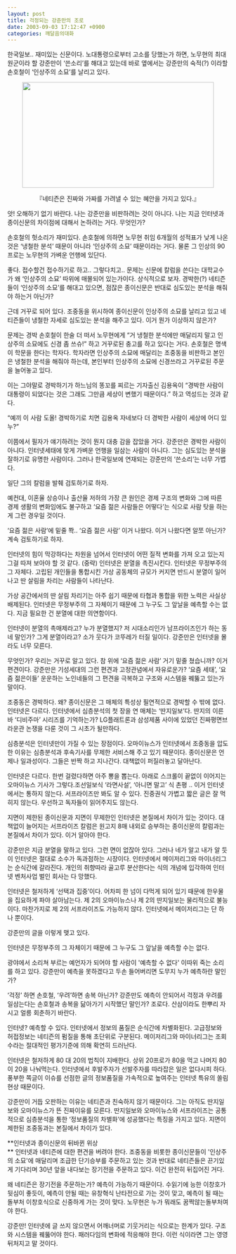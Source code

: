 ```yaml
---
layout: post
title: 걱정되는 강준만의 조로
date: 2003-09-03 17:12:47 +0900
categories: 깨달음의대화
---
```

한국일보.. 재미있는 신문이다. 노대통령으로부터 고소를 당했는가 하면, 노무현의 최대 원군이라 할 강준만이 ‘쓴소리’를 해대고 있는데 바로 옆에서는 강준만의 숙적(?) 이라할 손호철이 ‘인상주의 소묘’를 날리고 있다. 

<p align="center">
  <img src="http://drkimz.com/technote/board/KDR/upimg/1062575430.jpg" width="436" height="240" border="0" />
</p>

<p align="center">
  『네티즌은 진짜와 가짜를 가려낼 수 있는 혜안을 가지고 있다.』
</p>

앗! 오해하기 없기 바란다. 나는 강준만을 비판하려는 것이 아니다. 나는 지금 인터넷과 종이신문의 차이점에 대해서 논하려는 거다. 무엇인가?

손호철의 헛소리가 재미있다. 손호철에 의하면 노무현 취임 6개월의 성적표가 낮게 나온 것은 ‘냉철한 분석’ 때문이 아니라 ‘인상주의 소묘’ 때문이라는 거다. 물론 그 인상의 90프로는 노무현의 가벼운 언행에 있단다. 

좋다. 접수할건 접수하기로 하고.. 그렇다치고.. 문제는 신문에 칼럼을 쓴다는 대학교수가 왜 ‘인상주의 소묘’ 따위에 매몰되어 있는가이다. 상식적으로 보자. 경박한(?) 네티즌들이 ‘인상주의 소묘’를 해대고 있으면, 점잖은 종이신문은 반대로 심도있는 분석을 해줘야 하는거 아닌가?

근데 거꾸로 되어 있다. 조중동을 위시하여 종이신문이 인상주의 소묘를 날리고 있고 네티즌들이 냉철한 자세로 심도있는 분석을 해주고 있다. 이거 뭔가 이상하지 않은가? 

문제는 경박 손호철이 한술 더 떠서 노무현에게 “거 냉철한 분석에만 매달리지 말고 인상주의 소묘에도 신경 좀 쓰슈!” 하고 거꾸로된 충고를 하고 있다는 거다. 손호철은 명색이 학문을 한다는 학자다. 학자라면 인상주의 소묘에 매달리는 조중동을 비판하고 본인은 냉철한 분석을 해줘야 하는데, 본인부터 인상주의 소묘에 신경쓰라고 거꾸로된 주문을 늘어놓고 있다. 

이는 그야말로 경박하기가 하느님의 똥꼬를 찌르는 기자출신 김용옥이 “경박한 사람이 대통령이 되었다는 것은 그래도 그만큼 세상이 변했기 때문이다.” 하고 역성드는 것과 같다.

“예끼 이 사람 도올! 경박하기로 치면 김용옥 자네보다 더 경박한 사람이 세상에 어디 있누?”

이쯤에서 필자가 얘기하려는 것이 뭔지 대충 감을 잡았을 거다. 강준만은 경박한 사람이 아니다. 인터넷세태에 맞게 가벼운 언행을 일삼는 사람이 아니다. 그는 심도있는 분석을 잘하기로 유명한 사람이다. 그러나 한국일보에 연재되는 강준만의 ‘쓴소리’는 너무 가볍다. 

일단 그의 칼럼을 발췌 검토하기로 하자. 

예컨대, 이혼율 상승이나 출산율 저하의 가장 큰 원인은 경제 구조의 변화와 그에 따른 경제 생활의 변화임에도 불구하고 ‘요즘 젊은 사람들은 어떻다’는 식으로 사람 탓을 하는 게 그런 경우일 것이다.

‘요즘 젊은 사람’에 밑줄 쫙.. ‘요즘 젊은 사람’ 이거 나왔다. 이거 나왔다면 알쪼 아닌가? 계속 검토하기로 하자. 

인터넷의 힘이 막강하다는 차원을 넘어서 인터넷이 어떤 질적 변화를 가져 오고 있는지 그걸 따져 보아야 할 것 같다. (중략) 인터넷은 분열을 촉진시킨다. 인터넷은 무정부주의 그 자체다. 고립된 개인들을 통합시킨 가상 공동체의 규모가 커지면 반드시 분열이 일어나고 딴 살림을 차리는 사람들이 나타난다. 

가상 공간에서의 딴 살림 차리기는 아주 쉽기 때문에 타협과 통합을 위한 노력은 사실상 배제된다. 인터넷은 무정부주의 그 자체이기 때문에 그 누구도 그 앞날을 예측할 수는 없다. 지금 필요한 건 분열에 대한 의연함이다.

인터넷이 분열의 촉매제라고? 누가 분열했지? 저 시대소리인가 남프라이즈인가 하는 동네 말인가? 그게 분열이라고? 소가 웃다가 코뚜레가 터질 일이다. 강준만은 인터넷을 몰라도 너무 모른다. 

무엇인가? 우리는 거꾸로 알고 있다. 참 위에 ‘요즘 젊은 사람’ 거기 밑줄 쳤습니까? 이거 편견이다. 강준만은 기성세대의 그런 편견과 고정관념에서 자유로운가? ‘요즘 세태’, ‘요즘 젊은이들’ 운운하는 노인네들의 그 편견을 극복하고 구조와 시스템을 꿰뚫고 있는가 말이다.

조중동은 경박하다. 왜? 종이신문은 그 매체의 특성상 필연적으로 경박할 수 밖에 없다. 인터넷은 다르다. 인터넷에서 심층분석의 첫 장을 연 매체는 ‘딴지일보’다. 딴지의 이른바 ‘디비주마’ 시리즈를 기억하는가? LG플래트론과 삼성제품 사이에 있었던 진짜평면브라운관 논쟁을 다룬 것이 그 시초가 될만하다. 

심층분석은 인터넷만이 가질 수 있는 장점이다. 오마이뉴스가 인터넷에서 조중동을 압도한 이유는 심층분석과 후속기사를 무제한 서비스해 주고 있기 때문이다. 종이신문은 언제나 일과성이다. 그들은 반짝 하고 지나간다. 대책없이 퍼질러놓고 달아난다. 

인터넷은 다르다. 한번 걸렸다하면 아주 뽕을 뽑는다. 아래로 스크롤이 끝없이 이어지는 오마이뉴스 기사가 그렇다.조선일보식 ‘라면사설’, ‘아니면 말고’ 식 촌평 .. 이거 인터넷에서는 통하지 않는다. 서프라이즈만 봐도 알 수 있다. 진중권식 가볍고 짧은 글은 잘 먹히지 않는다. 우선하고 독자들이 읽어주지도 않는다.

지면이 제한된 종이신문과 지면이 무제한인 인터넷은 본질에서 차이가 있는 것이다. 대책없이 늘어지는 서프라이즈 칼럼은 원고지 8매 내외로 승부하는 종이신문의 칼럼과는 본질에서 차이가 있다. 이거 알아야 한다.

강준만은 지금 분열을 말하고 있다. 그런 면이 없잖아 있다. 그러나 네가 알고 내가 알 듯이 인터넷은 절대로 소수가 독과점하는 시장이다. 인터넷에서 메이저리그와 마이너리그는 순식간에 갈라진다. 개인의 취향따라 골고루 분산한다는 식의 개념에 입각하여 인터넷 벤처사업 벌인 회사는 다 망했다. 

인터넷은 철저하게 ‘선택과 집중’이다. 어차피 한 넘이 다먹게 되어 있기 때문에 한우물을 집요하게 파야 살아남는다. 제 2의 오마이뉴스나 제 2의 딴지일보는 물리적으로 불능이다. 마찬가지로 제 2의 서프라이즈도 가능하지 않다. 인터넷에서 메이저리그는 단 하나 뿐이다. 

강준만의 글을 이렇게 맺고 있다. 

인터넷은 무정부주의 그 자체이기 때문에 그 누구도 그 앞날을 예측할 수는 없다. 

광야에서 소리쳐 부르는 예언자가 되어야 할 사람이 '예측할 수 없다' 이따위 죽는 소리를 하고 있다. 강준만이 예측을 못하겠다고 두손 들어버리면 도무지 누가 예측하란 말인가?

‘걱정’ 하면 손호철, ‘우려’하면 송복 아닌가? 강준만도 예측이 안되어서 걱정과 우려를 일삼는다는 손호철과 송복을 닮아가기 시작했단 말인가? 조로다. 산삼이라도 한뿌리 자시고 얼릉 회춘하기 바란다. 

인터넷? 예측할 수 있다. 인터넷에서 정보의 품질은 순식간에 차별화된다. 고급정보와 허접정보는 네티즌의 펌질을 통해 초단위로 구분된다. 메이저리그와 마이너리그는 조회수라는 절대적인 평가기준에 의해 확연히 드러난다. 

인터넷은 철저하게 80 대 20의 법칙이 지배한다. 상위 20프로가 80을 먹고 나머지 80이 20을 나눠먹는다. 인터넷에서 후발주자가 선발주자를 따라잡은 일은 없다시피 하다. 풍부한 쪽글이 이슈를 선점한 글의 정보품질을 가속적으로 높여주는 인터넷 특유의 쏠림현상 때문이다. 

강준만이 거듭 오판하는 이유는 네티즌과 친숙하지 않기 때문이다. 그는 아직도 딴지일보와 오마이뉴스가 뜬 진짜이유를 모른다. 딴지일보와 오마이뉴스와 서프라이즈는 공통적으로 심층분석을 통한 ‘정보품질의 차별화’에 성공했다는 특징을 가지고 있다. 지면이 제한된 조중동과는 본질에서 차이가 있다. 

**인터넷과 종이신문의 뒤바뀐 위상  
** 인터넷과 네티즌에 대한 편견을 버려야 한다. 조중동을 비롯한 종이신문들이 '인상주의 소묘'에 매달리며 조급한 단기승부를 주문하고 있는 것과 반대로 네티즌들은 끈기있게 기다리며 30년 앞을 내다보는 장기전을 주문하고 있다. 이건 완전히 뒤집어진 거다. 

왜 네티즌은 장기전을 주문하는가? 예측이 가능하기 때문이다. 수읽기에 능한 이창호가 뒷심이 좋듯이, 예측이 안될 때는 유창혁식 난타전으로 가는 것이 맞고, 예측이 될 때는 돌부처 이창호식으로 신중하게 가는 것이 맞다. 노무현은 누가 뭐래도 꿈쩍않는돌부처여야 한다.

강준만! 인터넷에 글 쓰지 않으면서 어깨너머로 기웃거리는 식으로는 한계가 있다. 구조와 시스템을 꿰뚫어야 한다. 패러다임의 변화에 적응해야 한다. 이런 식이라면 그는 영영 뒤처지고 말 것이다.